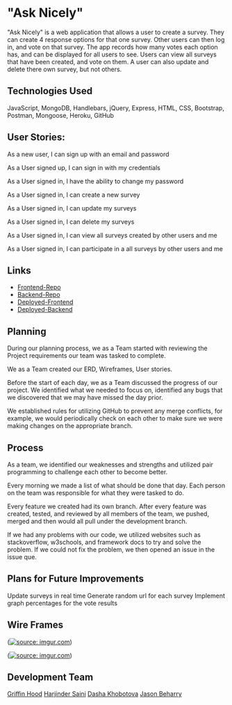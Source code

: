 # "Ask Nicely"
"Ask Nicely" is a web application that allows a user to create a survey. They can create 4 response options for that one survey.  Other users can then log in, and vote on that survey.  The app records how many votes each option has, and can be displayed for all users to see.  Users can view all surveys that have been created, and vote on them. A user can also update and delete there own survey, but not others.

## Technologies Used
JavaScript, MongoDB, Handlebars, jQuery, Express, HTML, CSS, Bootstrap, Postman, Mongoose, Heroku, GitHub

## User Stories:
As a new user, I can sign up with an email and password

As a User signed up, I can sign in with my credentials

As a User signed in, I have the ability to change my password

As a User signed in, I can create a new survey

As a User signed in, I can update my surveys

As a User signed in, I can delete my surveys

As a User signed in, I can view all surveys created by other users and me

As a User signed in, I can participate in a all surveys by other users and me

## Links
-   [Frontend-Repo](https://github.com/ga-team-5/survey-client)
-   [Backend-Repo](https://github.com/ga-team-5/survey-api)
-   [Deployed-Frontend](https://ga-team-5.github.io/survey-client/)
-   [Deployed-Backend](https://fast-woodland-73230.herokuapp.com/)

## Planning
During our planning process, we as a Team started with reviewing the Project requirements our team was tasked to complete.

We as a Team created our ERD, Wireframes, User stories.

Before the start of each day, we as a Team discussed the progress of our project. We identified what we needed to focus on, identified any bugs that we discovered that we may have missed the day prior.

We established rules for utilizing GitHub to prevent any merge conflicts, for example, we would periodically check on each other to make sure we were making changes on the appropriate branch.

## Process
As a team, we identified our weaknesses and strengths and utilized pair programming to challenge each other to become better.

Every morning we made a list of what should be done that day. Each person on the team was responsible for what they were tasked to do.

Every feature we created had its own branch.  After every feature was created, tested, and reviewed by all members of the team, we pushed, merged and then would all pull under the development branch.

If we had any problems with our code, we utilized websites such as stackoverflow, w3schools, and framework docs to try and solve the problem.  If we could not fix the problem, we then opened an issue in the issue que.

## Plans for Future Improvements
Update surveys in real time
Generate random url for each survey
Implement graph percentages for the vote results



## Wire Frames

(<a href="https://imgur.com/4Z6HsKH"><img src="https://i.imgur.com/4Z6HsKH.png" title="source: imgur.com" /></a>)

(<a href="https://imgur.com/xImASxg"><img src="https://i.imgur.com/xImASxg.png" title="source: imgur.com" /></a>)

## Development Team
[Griffin Hood](https://github.com/ghood97)
[Harjinder Saini](https://github.com/khalsaniwas)
[Dasha Khobotova](https://github.com/dashakho)
[Jason Beharry](https://github.com/behappy23)
